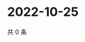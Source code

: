 # 2022-10-25

共 0 条

<!-- BEGIN WEIBO -->
<!-- 最后更新时间 Tue Oct 25 2022 08:45:51 GMT+0800 (China Standard Time) -->

<!-- END WEIBO -->
